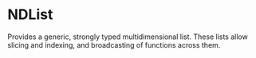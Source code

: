 # NDList
Provides a generic, strongly typed multidimensional list. These lists allow slicing and indexing, and broadcasting of functions across them.